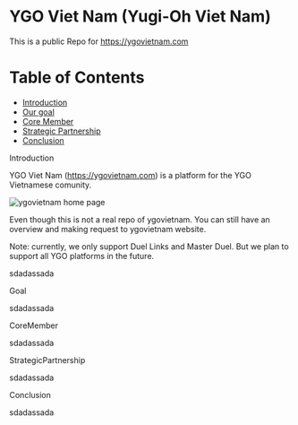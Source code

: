 # YGO Viet Nam (Yugi-Oh Viet Nam)
This is a public Repo for https://ygovietnam.com 

Table of Contents
=================
 * [Introduction](#Introduction)
 * [Our goal](#Goal)
 * [Core Member](#CoreMember)
 * [Strategic Partnership](#StrategicPartnership)
 * [Conclusion](#Conclusion)


<a name="Introduction"/>
Introduction

YGO Viet Nam (https://ygovietnam.com) is a platform for the YGO Vietnamese comunity. 

![ygovietnam home page](https://ygovietnam.blob.core.windows.net/storage/about%20home%202.PNG)

Even though this is not a real repo of ygovietnam. You can still have an overview and making request to ygovietnam website.

Note: currently, we only support Duel Links and Master Duel. But we plan to support all YGO platforms in the future.


sdadassada

<a name="Goal"/>
Goal


sdadassada


<a name="CoreMember"/>
CoreMember


sdadassada


<a name="StrategicPartnership"/>
StrategicPartnership


sdadassada



<a name="Conclusion"/>
Conclusion


sdadassada

